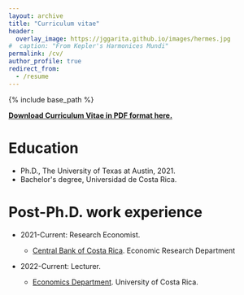 ```yaml
---
layout: archive
title: "Curriculum vitae"
header:
  overlay_image: https://jggarita.github.io/images/hermes.jpg
#  caption: "From Kepler's Harmonices Mundi"
permalink: /cv/
author_profile: true
redirect_from:
  - /resume
---
```


{% include base_path %}

**[Download Curriculum Vitae in PDF format here.](https://jggarita.gitdasdsahub.io/files/CV.pdf)**

Education
======
* Ph.D., The University of Texas at Austin, 2021.
* Bachelor's degree, Universidad de Costa Rica.

Post-Ph.D. work experience
======

* 2021-Current: Research Economist.
  * [Central Bank of Costa Rica](https://repositorioinvestigaciones.bccr.fi.cr/). Economic Research Department

* 2022-Current: Lecturer.
  * [Economics Department](https://www.economia.ucr.ac.cr). University of Costa Rica.
